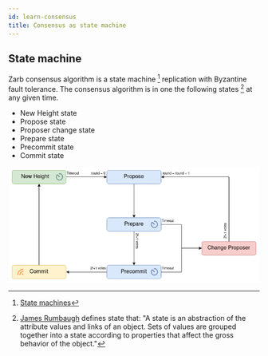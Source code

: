 ```yaml
---
id: learn-consensus
title: Consensus as state machine
---
```


## State machine

Zarb consensus algorithm is a state machine [^first] replication with Byzantine fault tolerance. The
consensus algorithm is in one the following states [^second] at any given time.

- New Height state
- Propose state
- Proposer change state
- Prepare state
- Precommit state
- Commit state

![Zarb consensus states](../assets/images/zarb-consensus-states.png)

[^first]: [State machines](https://en.wikipedia.org/wiki/Finite-state_machine)
[^second]:
    [James Rumbaugh](https://en.wikipedia.org/wiki/James_Rumbaugh) defines state that: "A state is
    an abstraction of the attribute values and links of an object. Sets of values are grouped
    together into a state according to properties that affect the gross behavior of the object."
